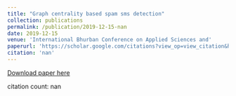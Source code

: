```yaml
---
title: "Graph centrality based spam sms detection"
collection: publications
permalink: /publication/2019-12-15-nan
date: 2019-12-15
venue: 'International Bhurban Conference on Applied Sciences and'
paperurl: 'https://scholar.google.com/citations?view_op=view_citation&hl=en&user=CCckbEUAAAAJ&citation_for_view=CCckbEUAAAAJ:a0OBvERweLwC'
citation: 'nan'
---
```

[Download paper here](https://scholar.google.com/citations?view_op=view_citation&hl=en&user=CCckbEUAAAAJ&citation_for_view=CCckbEUAAAAJ:a0OBvERweLwC)

citation count: nan